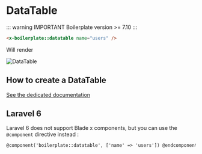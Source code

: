 # DataTable

::: warning IMPORTANT
Boilerplate version >= 7.10
:::

```html
<x-boilerplate::datatable name="users" />
```

Will render

<img :src="$withBase('/assets/img/datatable.jpg')" alt="DataTable" style="max-width: 700px">

## How to create a DataTable

[See the dedicated documentation](../datatables/create)

## Laravel 6

Laravel 6 does not support Blade x components, but you can use the `@component` directive instead :

```html
@component('boilerplate::datatable', ['name' => 'users']) @endcomponent
```